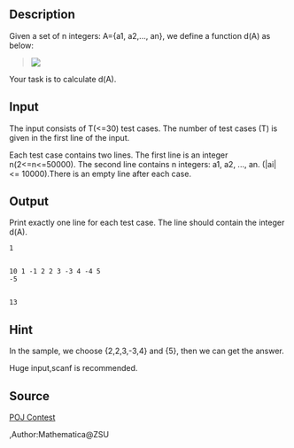 <h2>Description</h2><p>Given a set of n integers: A={a1, a2,..., an}, we define a function d(A) as below:</p><blockquote><img src="formula?tex=d%28A%29%3D%5Cmax_%7B1%5Cleq+s_1%5Cleq+t_1%3Cs_2%5Cleq+t_2%5Cleq+n%7D%5Cleft%5C%7B%5Csum_%7Bi%3Ds_1%7D%5E%7Bt_1%7Da_i%2B%5Csum_%7Bj%3Ds_2%7D%5E%7Bt_2%7Da_j%5Cright%5C%7D&amp;driver=1"></blockquote><p>Your task is to calculate d(A).</p><h2>Input</h2><p>The input consists of T(&lt;=30) test cases. The number of test cases (T) is given in the first line of the input. 
</p>Each test case contains two lines. The first line is an integer n(2&lt;=n&lt;=50000). The second line contains n integers: a1, a2, ..., an. (|ai| &lt;= 10000).There is an empty line after each case.<h2>Output</h2><p>Print exactly one line for each test case. The line should contain the integer d(A).</p><pre><code class="language-input1">1

10
1 -1 2 2 3 -3 4 -4 5 -5</code></pre><pre><code class="language-output1">13</code></pre><h2>Hint</h2><p>In the sample, we choose {2,2,3,-3,4} and {5}, then we can get the answer.
</p>
Huge input,scanf is recommended.<h2>Source</h2><a href="searchproblem?field=source&amp;key=POJ+Contest">POJ Contest</a><p>,Author:Mathematica@ZSU</p>